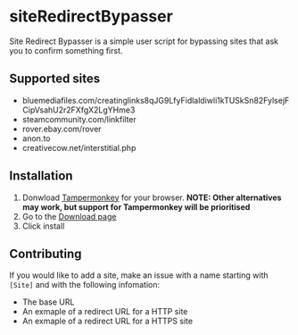# siteRedirectBypasser

Site Redirect Bypasser is a simple user script for bypassing sites that ask you to confirm something first.

## Supported sites ##

* bluemediafiles.com/creatinglinks8qJG9LfyFidlaldiwli1kTUSkSn82FylsejFCipVsahU2r2FXfgX2LgYHme3
* steamcommunity.com/linkfilter
* rover.ebay.com/rover
* anon.to
* creativecow.net/interstitial.php

## Installation ##

1. Donwload [Tampermonkey](https://tampermonkey.net) for your browser. **NOTE: Other alternatives may work, but support for Tampermonkey will be prioritised**
2. Go to the [Download page](https://raw.githubusercontent.com/OrangutanGaming/siteRedirectBypasser/master/siteRedirectBypasser.user.js)
3. Click install

## Contributing ##

If you would like to add a site, make an issue with a name starting with `[Site]` and with the following infomation:
* The base URL
* An exmaple of a redirect URL for a HTTP site
* An exmaple of a redirect URL for a HTTPS site
